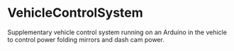 # VehicleControlSystem
Supplementary vehicle control system running on an Arduino in the vehicle to control power folding mirrors and dash cam power.
